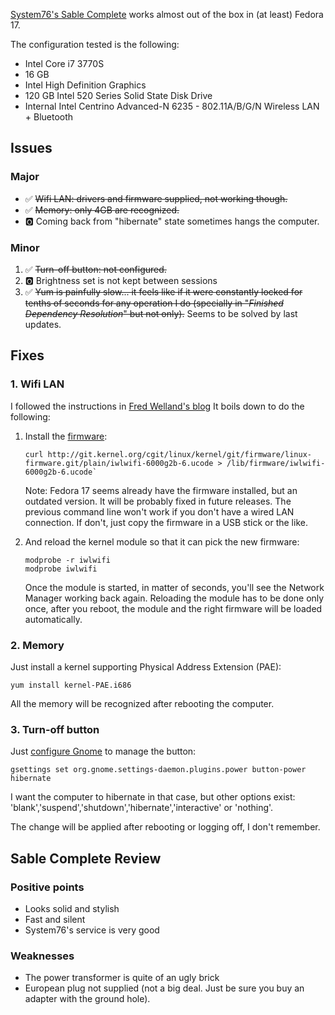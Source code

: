 [System76's Sable Complete](https://www.system76.com/desktops/model/sabc1) works almost out of the box in (at least) Fedora 17.

The configuration tested is the following:

*   Intel Core i7 3770S
*   16 GB
*   Intel High Definition Graphics
*   120 GB Intel 520 Series Solid State Disk Drive
*   Internal Intel Centrino Advanced-N 6235 - 802.11A/B/G/N Wireless LAN + Bluetooth

Issues
------
### Major

- :white_check_mark: ~~Wifi LAN: drivers and firmware supplied, not working though.~~
- :white_check_mark: ~~Memory: only 4GB are recognized.~~
- :o2: Coming back from "hibernate" state sometimes hangs the computer.

### Minor
1.   :white_check_mark: ~~Turn-off button: not configured.~~
2.   :o2: Brightness set is not kept between sessions
3.   :white_check_mark: ~~Yum is painfully slow... it feels like if it were constantly locked for tenths of seconds for any operation I do (specially in "*Finished Dependency Resolution*" but not only).~~ Seems to be solved by last updates.

Fixes
-----

### 1. Wifi LAN

I followed the instructions in [Fred Welland's blog](http://stupidfredtricks.blogspot.fr/2012/05/fedora-17-and-clevo-w110er-mythlogic.html)
It boils down to do the following:

1.  Install the [firmware](http://wireless.kernel.org/en/users/Drivers/iwlwifi):

        curl http://git.kernel.org/cgit/linux/kernel/git/firmware/linux-firmware.git/plain/iwlwifi-6000g2b-6.ucode > /lib/firmware/iwlwifi-6000g2b-6.ucode`
    
    Note: Fedora 17 seems already have the firmware installed, but an outdated version. It will be probably fixed in future releases.
    The previous command line won't work if you don't have a wired LAN connection. If don't, just copy the firmware in a USB stick or the like.

2.  And reload the kernel module so that it can pick the new firmware:
  
        modprobe -r iwlwifi
        modprobe iwlwifi

    Once the module is started, in matter of seconds, you'll see the Network Manager working back again.
    Reloading the module has to be done only once, after you reboot, the module and the right firmware will be 
    loaded automatically.

### 2. Memory

Just install a kernel supporting Physical Address Extension (PAE):

    yum install kernel-PAE.i686

All the memory will be recognized after rebooting the computer.

### 3. Turn-off button

Just [configure Gnome](https://ask.fedoraproject.org/question/7521/hardware-button-shutdown/) to manage the button:

    gsettings set org.gnome.settings-daemon.plugins.power button-power hibernate

I want the computer to hibernate in that case, but other options exist:
'blank','suspend','shutdown','hibernate','interactive' or 'nothing'.

The change will be applied after rebooting or logging off, I don't remember.

Sable Complete Review
---------------------
### Positive points
*   Looks solid and stylish
*   Fast and silent
*   System76's service is very good

### Weaknesses
*   The power transformer is quite of an ugly brick
*   European plug not supplied (not a big deal. Just be sure you buy an adapter with the ground hole).

